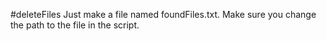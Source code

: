 #deleteFiles
Just make a file named foundFiles.txt. Make sure you change the path to the file in the script.
